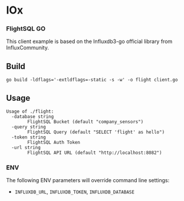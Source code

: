 # IOx 
### FlightSQL GO
This client example is based on the Influxdb3-go official library from InfluxCommunity.

## Build
```
go build -ldflags='-extldflags=-static -s -w' -o flight client.go
```

## Usage
```
Usage of ./flight:
  -database string
    	FlightSQL Bucket (default "company_sensors")
  -query string
    	FlightSQL Query (default "SELECT 'flight' as hello")
  -token string
    	FlightSQL Auth Token
  -url string
    	FlightSQL API URL (default "http://localhost:8082")
```

### ENV
The following ENV parameters will override command line settings:

- `INFLUXDB_URL`, `INFLUXDB_TOKEN`, `INFLUXDB_DATABASE`
